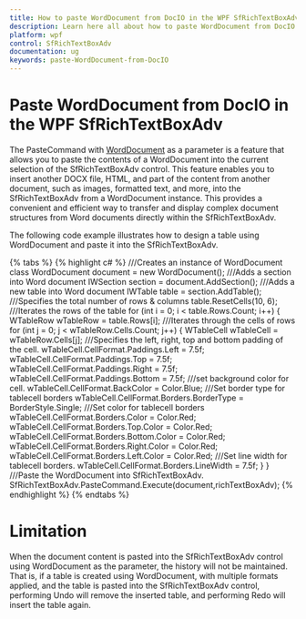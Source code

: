 ```yaml
---
title: How to paste WordDocument from DocIO in the WPF SfRichTextBoxAdv. | Syncfusion
description: Learn here all about how to paste WordDocument from DocIO in Syncfusion WPF SfRichTextBoxAdv and more.
platform: wpf
control: SfRichTextBoxAdv
documentation: ug
keywords: paste-WordDocument-from-DocIO
---
```


# Paste WordDocument from DocIO in the WPF SfRichTextBoxAdv

The PasteCommand with [WordDocument](https://help.syncfusion.com/file-formats/docio/getting-started) as a parameter is a feature that allows you to paste the contents of a WordDocument into the current selection of the SfRichTextBoxAdv control. This feature enables you to insert another DOCX file, HTML, and part of the content from another document, such as images, formatted text, and more, into the SfRichTextBoxAdv from a WordDocument instance. This provides a convenient and efficient way to transfer and display complex document structures from Word documents directly within the SfRichTextBoxAdv.

The following code example illustrates how to design a table using WordDocument and paste it into the SfRichTextBoxAdv.

{% tabs %}
{% highlight c# %}
///Creates an instance of WordDocument class 
  WordDocument document = new WordDocument();
///Adds a section into Word document
  IWSection section = document.AddSection();
///Adds a new table into Word document
  IWTable table = section.AddTable();
///Specifies the total number of rows & columns
  table.ResetCells(10, 6);
///Iterates the rows of the table
for (int i = 0; i < table.Rows.Count; i++)
{
    WTableRow wTableRow = table.Rows[i];
    ///Iterates through the cells of rows
    for (int j = 0; j < wTableRow.Cells.Count; j++)
    {
            WTableCell wTableCell = wTableRow.Cells[j];
            ///Specifies the left, right, top and bottom padding of the cell.
            wTableCell.CellFormat.Paddings.Left = 7.5f;
            wTableCell.CellFormat.Paddings.Top = 7.5f;
            wTableCell.CellFormat.Paddings.Right = 7.5f;
            wTableCell.CellFormat.Paddings.Bottom = 7.5f;
            ///set background color for cell.
            wTableCell.CellFormat.BackColor = Color.Blue;
            ///Set border type for tablecell borders
            wTableCell.CellFormat.Borders.BorderType = BorderStyle.Single;
            ///Set color for tablecell borders
            wTableCell.CellFormat.Borders.Color = Color.Red;
            wTableCell.CellFormat.Borders.Top.Color = Color.Red;
            wTableCell.CellFormat.Borders.Bottom.Color = Color.Red;
            wTableCell.CellFormat.Borders.Right.Color = Color.Red;
            wTableCell.CellFormat.Borders.Left.Color = Color.Red;
            ///Set line width for tablecell borders.
            wTableCell.CellFormat.Borders.LineWidth = 7.5f;
    }
}
///Paste the WordDocument into SfRichTextBoxAdv.
SfRichTextBoxAdv.PasteCommand.Execute(document,richTextBoxAdv);
{% endhighlight %}
{% endtabs %}

# Limitation
When the document content is pasted into the SfRichTextBoxAdv control using WordDocument as the parameter, the history will not be maintained. That is, if a table is created using WordDocument, with multiple formats applied, and the table is pasted into the SfRichTextBoxAdv control, performing Undo will remove the inserted table, and performing Redo will insert the table again.